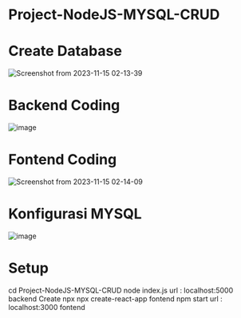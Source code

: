# Project-NodeJS-MYSQL-CRUD

# Create Database
![Screenshot from 2023-11-15 02-13-39](https://github.com/sourchib/Project-NodeJS-MYSQL-CRUD/assets/60887634/6cc4b22b-dd15-46db-9946-6dc0e757fd4d)
# Backend Coding
![image](https://github.com/sourchib/Project-NodeJS-MYSQL-CRUD/assets/60887634/942f31eb-ade0-449b-a460-f4f68f649d12)
# Fontend Coding
![Screenshot from 2023-11-15 02-14-09](https://github.com/sourchib/Project-NodeJS-MYSQL-CRUD/assets/60887634/eb84ce92-970d-48fa-b47e-c0e22c83bea8)

# Konfigurasi MYSQL
![image](https://github.com/sourchib/Project-NodeJS-MYSQL-CRUD/assets/60887634/8e4f5167-9b86-4469-bcfd-c7136d615902)
# Setup
cd Project-NodeJS-MYSQL-CRUD
node index.js
url : localhost:5000 backend
Create npx npx create-react-app fontend
npm start
url : localhost:3000 fontend
